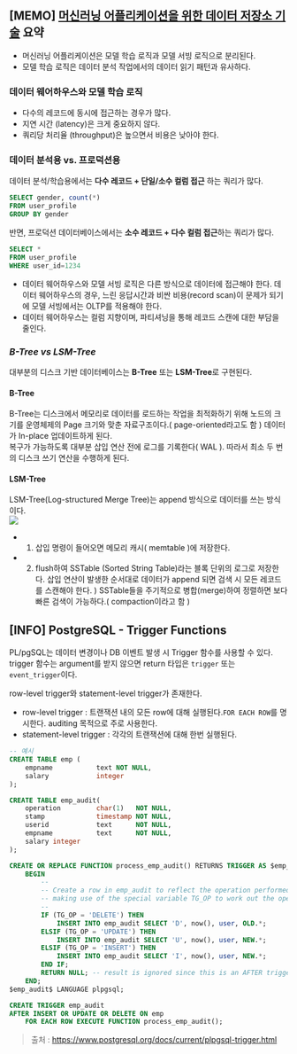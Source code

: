 ## [MEMO] [머신러닝 어플리케이션을 위한 데이터 저장소 기술](https://hyperconnect.github.io/2022/07/11/data-stores-for-ml-apps.html) 요약
- 머신러닝 어플리케이션은 모델 학습 로직과 모델 서빙 로직으로 분리된다.
- 모델 학습 로직은 데이터 분석 작업에서의 데이터 읽기 패턴과 유사하다.

### 데이터 웨어하우스와 모델 학습 로직
- 다수의 레코드에 동시에 접근하는 경우가 많다.
- 지연 시간 (latency)은 크게 중요하지 않다.
- 쿼리당 처리율 (throughput)은 높으면서 비용은 낮아야 한다.

### 데이터 분석용 vs. 프로덕션용
데이터 분석/학습용에서는 **다수 레코드 + 단일/소수 컬럼 접근** 하는 쿼리가 많다.
```sql
SELECT gender, count(*)
FROM user_profile
GROUP BY gender
```
반면, 프로덕션 데이터베이스에서는 **소수 레코드 + 다수 컬럼 접근**하는 쿼리가 많다.
```sql
SELECT *
FROM user_profile
WHERE user_id=1234
```
- 데이터 웨어하우스와 모델 서빙 로직은 다른 방식으로 데이터에 접근해야 한다. 데이터 웨어하우스의 경우, 느린 응답시간과 비싼 비용(record scan)이 문제가 되기에 모델 서빙에서는 OLTP를 적용해야 한다.  
- 데이터 웨어하우스는 컬럼 지향이며, 파티셔닝을 통해 레코드 스캔에 대한 부담을 줄인다. 
 
### *B-Tree vs LSM-Tree*
대부분의 디스크 기반 데이터베이스는 **B-Tree** 또는 **LSM-Tree**로 구현된다.
#### B-Tree 
B-Tree는 디스크에서 메모리로 데이터를 로드하는 작업을 최적화하기 위해 노드의 크기를 운영체제의 Page 크기와 맞춘 자료구조이다.( page-oriented라고도 함 ) 데이터가 In-place 업데이트하게 된다.  
복구가 가능하도록 대부분 삽입 연산 전에 로그를 기록한다( WAL ). 따라서 최소 두 번의 디스크 쓰기 연산을 수행하게 된다.
#### LSM-Tree 
LSM-Tree(Log-structured Merge Tree)는 append 방식으로 데이터를 쓰는 방식이다.  
![](https://docs.scylladb.com/_images/write-path-image-memtable-sstable.png)
- 1. 삽입 명령이 들어오면 메모리 캐시( memtable )에 저장한다. 
- 2. flush하여 SSTable (Sorted String Table)라는 블록 단위의 로그로 저장한다.
삽입 연산이 발생한 순서대로 데이터가 append 되면 검색 시 모든 레코드를 스캔해야 한다. )
SSTable들을 주기적으로 병합(merge)하여 정렬하면 보다 빠른 검색이 가능하다.( compaction이라고 함 )

## [INFO] PostgreSQL - Trigger Functions
PL/pgSQL는 데이터 변경이나 DB 이벤트 발생 시 Trigger 함수를 사용할 수 있다.  
trigger 함수는 argument를 받지 않으면 return 타입은 `trigger` 또는 `event_trigger`이다.

row-level trigger와 statement-level trigger가 존재한다.
- row-level trigger : 트랜잭션 내의 모든 row에 대해 실행된다.`FOR EACH ROW`를 명시한다. auditing 목적으로 주로 사용한다.
- statement-level trigger : 각각의 트랜잭션에 대해 한번 실행된다.

```sql
-- 예시
CREATE TABLE emp (
    empname           text NOT NULL,
    salary            integer
);

CREATE TABLE emp_audit(
    operation         char(1)   NOT NULL,
    stamp             timestamp NOT NULL,
    userid            text      NOT NULL,
    empname           text      NOT NULL,
    salary integer
);

CREATE OR REPLACE FUNCTION process_emp_audit() RETURNS TRIGGER AS $emp_audit$
    BEGIN
        --
        -- Create a row in emp_audit to reflect the operation performed on emp,
        -- making use of the special variable TG_OP to work out the operation.
        --
        IF (TG_OP = 'DELETE') THEN
            INSERT INTO emp_audit SELECT 'D', now(), user, OLD.*;
        ELSIF (TG_OP = 'UPDATE') THEN
            INSERT INTO emp_audit SELECT 'U', now(), user, NEW.*;
        ELSIF (TG_OP = 'INSERT') THEN
            INSERT INTO emp_audit SELECT 'I', now(), user, NEW.*;
        END IF;
        RETURN NULL; -- result is ignored since this is an AFTER trigger
    END;
$emp_audit$ LANGUAGE plpgsql;

CREATE TRIGGER emp_audit
AFTER INSERT OR UPDATE OR DELETE ON emp
    FOR EACH ROW EXECUTE FUNCTION process_emp_audit();
```

> 출처 : https://www.postgresql.org/docs/current/plpgsql-trigger.html

















